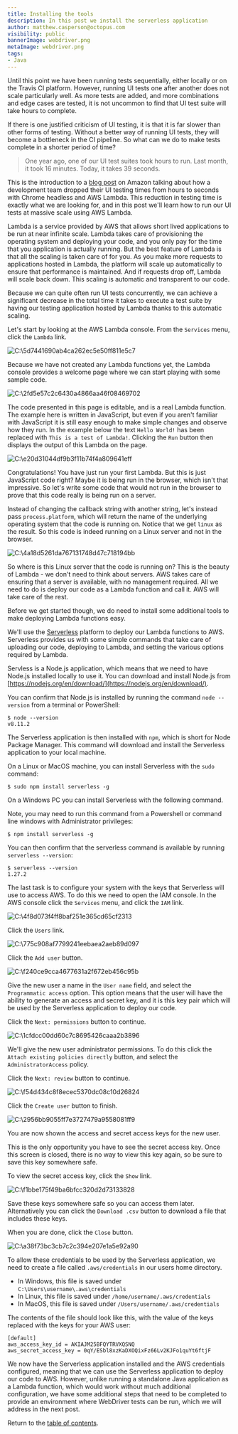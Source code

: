 ```yaml
---
title: Installing the tools
description: In this post we install the serverless application
author: matthew.casperson@octopus.com
visibility: public
bannerImage: webdriver.png
metaImage: webdriver.png
tags:
- Java
---
```


Until this point we have been running tests sequentially, either locally or on the Travis CI platform. However, running UI tests one after another does not scale particularly well. As more tests are added, and more combinations and edge cases are tested, it is not uncommon to find that UI test suite will take hours to complete.

If there is one justified criticism of UI testing, it is that it is far slower than other forms of testing. Without a better way of running UI tests, they will become a bottleneck in the CI pipeline. So what can we do to make tests complete in a shorter period of time?

> One year ago, one of our UI test suites took hours to run. Last month, it took 16 minutes. Today, it takes 39 seconds.

This is the introduction to a [blog post](https://aws.amazon.com/blogs/devops/ui-testing-at-scale-with-aws-lambda/) on Amazon talking about how a development team dropped their UI testing times from hours to seconds with Chrome headless and AWS Lambda. This reduction in testing time is exactly what we are looking for, and in this post we'll learn how to run our UI tests at massive scale using AWS Lambda.

Lambda is a service provided by AWS that allows short lived applications to be run at near infinite scale. Lambda takes care of provisioning the operating system and deploying your code, and you only pay for the time that you application is actually running. But the best feature of Lambda is that all the scaling is taken care of for you. As you make more requests to applications hosted in Lambda, the platform will scale up automatically to ensure that performance is maintained. And if requests drop off, Lambda will scale back down. This scaling is automatic and transparent to our code.

Because we can quite often run UI tests concurrently, we can achieve a significant decrease in the total time it takes to execute a test suite by having our testing application hosted by Lambda thanks to this automatic scaling.

Let's start by looking at the AWS Lambda console. From the `Services` menu, click the `Lambda` link.

![C:\5d7441690ab4ca262ec5e50ff811e5c7](image1.png "width=500")

Because we have not created any Lambda functions yet, the Lambda console provides a welcome page where we can start playing with some sample code.

![C:\2fd5e57c2c6430a4866aa46f08469702](image2.png "width=500")

The code presented in this page is editable, and is a real Lambda function. The example here is written in JavaScript, but even if you aren't familiar with JavaScript it is still easy enough to make simple changes and observe how they run. In the example below the text `Hello World!` has been replaced with `This is a test of Lambda!`. Clicking the `Run` button then displays the output of this Lambda on the page.

![C:\e20d31044df9b3f11b74f4a809641eff](image3.png "width=500")

Congratulations! You have just run your first Lambda. But this is just JavaScript code right? Maybe it is being run in the browser, which isn't that impressive. So let's write some code that would not run in the browser to prove that this code really is being run on a server.

Instead of changing the callback string with another string, let's instead pass `process.platform`, which will return the name of the underlying operating system that the code is running on. Notice that we get `linux` as the result. So this code is indeed running on a Linux server and not in the browser.

![C:\4a18d5261da767131748d47c718194bb](image4.png "width=500")

So where is this Linux server that the code is running on? This is the beauty of Lambda - we don't need to think about servers. AWS takes care of ensuring that a server is available, with no management required. All we need to do is deploy our code as a Lambda function and call it. AWS will take care of the rest.

Before we get started though, we do need to install some additional tools to make deploying Lambda functions easy.

We'll use the [Serverless](https://serverless.com/) platform to deploy our Lambda functions to AWS. Serverless provides us with some simple commands that take care of uploading our code, deploying to Lambda, and setting the various options required by Lambda.

Servless is a Node.js application, which means that we need to have Node.js installed locally to use it. You can download and install Node.js from [https://nodejs.org/en/download/](https://nodejs.org/en/download/).

You can confirm that Node.js is installed by running the command `node --version` from a terminal or PowerShell:

```
$ node --version
v8.11.2
```

The Serverless application is then installed with `npm`, which is short for Node Package Manager. This command will download and install the Serverless application to your local machine.

On a Linux or MacOS machine, you can install Serverless with the `sudo` command:

```
$ sudo npm install serverless -g
```

On a Windows PC you can install Serverless with the following command.

Note, you may need to run this command from a Powershell or command line windows with Administrator privileges:

```
$ npm install serverless -g
```

You can then confirm that the serverless command is available by running `serverless --version`:

```
$ serverless --version
1.27.2
```

The last task is to configure your system with the keys that Serverless will use to access AWS. To do this we need to open the IAM console. In the AWS console click the `Services` menu, and click the `IAM` link.

![C:\4f8d073f4ff8baf251e365cd65cf2313](image5.png "width=500")

Click the `Users` link.

![C:\775c908af7799241eebaea2aeb89d097](image6.png "width=500")

Click the `Add user` button.

![C:\f240ce9cca4677631a2f672eb456c95b](image7.png "width=500")

Give the new user a name in the `User name` field, and select the `Programmatic access` option. This option means that the user will have the ability to generate an access and secret key, and it is this key pair which will be used by the Serverless application to deploy our code.

Click the `Next: permissions` button to continue.

![C:\1cfdcc00dd60c7c8695426caaa2b3896](image8.png "width=500")

We'll give the new user administrator permissions. To do this click the `Attach existing policies directly` button, and select the `AdministratorAccess` policy.

Click the `Next: review` button to continue.

![C:\f54d434c8f8ecec5370dc08c10d26824](image9.png "width=500")

Click the `Create user` button to finish.

![C:\2956bb9055ff7e3727479a9558081ff9](image10.png "width=500")

You are now shown the access and secret access keys for the new user.

This is the only opportunity you have to see the secret access key. Once this screen is closed, there is no way to view this key again, so be sure to save this key somewhere safe.

To view the secret access key, click the `Show` link.

![C:\f1bbe175f49ba6bfcc320d2d73133828](image11.png "width=500")

Save these keys somewhere safe so you can access them later. Alternatively you can click the `Download .csv` button to download a file that includes these keys.

When you are done, click the `Close` button.

![C:\a38f73bc3cb7c2c394e207e1a5e92a90](image12.png "width=500")

To allow these credentials to be used by the Serverless application, we need to create a file called `.aws/credentials` in our users home directory.

- In Windows, this file is saved under `C:\Users\username\.aws\credentials`
- In Linux, this file is saved under `/home/username/.aws/credentials`
- In MacOS, this file is saved under `/Users/username/.aws/credentials`

The contents of the file should look like this, with the value of the keys replaced with the keys for your AWS user:

```
[default]
aws_access_key_id = AKIAJM25BFQYTRVXQSNQ
aws_secret_access_key = 0qY/ESbl8xzKaDXOQixFz66Lv2KJFo1quYt6ftjF
```

We now have the Serverless application installed and the AWS credentials configured, meaning that we can use the Serverless application to deploy our code to AWS. However, unlike running a standalone Java application as a Lambda function, which would work without much additional configuration, we have some additional steps that need to be completed to provide an environment where WebDriver tests can be run, which we will address in the next post.

Return to the [table of contents](../0-toc/webdriver-toc.md).
